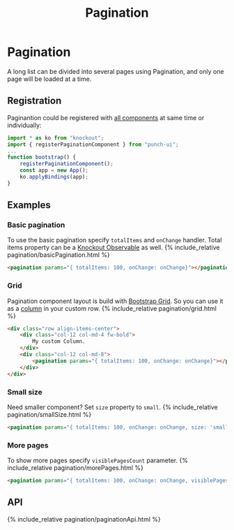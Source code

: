 ﻿---
layout: default
title: Pagination
nav-order: 3
parent: Components
---

<h1>Pagination</h1>
<p>
A long list can be divided into several pages using Pagination, and only one page will be loaded at a time.
</p>

## Registration
Paginantion could be registered with [all components](/punch-ui/#register-components) at same time or individually:
```js
import * as ko from "knockout";
import { registerPaginationComponent } from "punch-ui";
...
function bootstrap() {
    registerPaginationComponent();
    const app = new App();
    ko.applyBindings(app);
}
```
## Examples
### Basic pagination
To use the basic pagination specify `totalItems` and `onChange` handler.
Total items property can be a [Knockout Observable](https://knockoutjs.com/documentation/observables.html) as well.
{% include_relative pagination/basicPagination.html %}
```html
<pagination params="{ totalItems: 100, onChange: onChange}"></pagination>
```

### Grid
Pagination component layout is build with [Bootstrap Grid](https://getbootstrap.com/docs/5.0/layout/grid/).
So you can use it as a [column](https://getbootstrap.com/docs/5.0/layout/columns/) in your custom row.
{% include_relative pagination/grid.html %}
```html
<div class="row align-items-center">
    <div class="col-12 col-md-4 fw-bold">
        My custom Column.
    </div>
    <div class="col-12 col-md-8">
        <pagination params="{ totalItems: 100, onChange: onChange}"></pagination>
    </div>
</div>
```

### Small size
Need smaller component? Set `size` property to `small`.
{% include_relative pagination/smallSize.html %}
```html
<pagination params="{ totalItems: 100, onChange: onChange, size: 'small'}"></pagination>
```
### More pages
To show more pages specify `visiblePagesCount` parameter.
{% include_relative pagination/morePages.html %}
```html
<pagination params="{ totalItems: 100, onChange: onChange, visiblePagesCount: 10 }"></pagination>
```

## API
{% include_relative pagination/paginationApi.html %}

